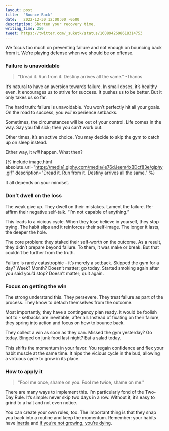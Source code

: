 ```yaml
---
layout: post
title:  "Bounce Back"
date:   2022-12-30 12:00:00 -0500
description: Shorten your recovery time.
writing_time: 250
tweet: https://twitter.com/_suketk/status/1608942698618314753
---
```


We focus too much on preventing failure and not enough on bouncing back from it. We’re playing defense when we should be on offense.

### Failure is unavoidable

> "Dread it. Run from it. Destiny arrives all the same." -Thanos

It’s natural to have an aversion towards failure. In small doses, it’s healthy even. It encourages us to strive for success. It pushes us to be better. But it only takes us so far.

The hard truth: failure is unavoidable. You won’t perfectly hit all your goals. On the road to success, you *will* experience setbacks.

Sometimes, the circumstances will be out of your control. Life comes in the way. Say you fall sick; then you can’t work out.

Other times, it’s an active choice. You may decide to skip the gym to catch up on sleep instead.

Either way, it *will* happen. What then?

{% include image.html absolute_url="https://media1.giphy.com/media/ie76dJeem4xBDcf83e/giphy.gif" description="Dread it. Run from it. Destiny arrives all the same." %}

It all depends on your mindset.

### Don’t dwell on the loss

The weak give up. They dwell on their mistakes. Lament the failure. Re-affirm their negative self-talk. “I’m not capable of anything.”

This leads to a vicious cycle. When they lose believe in yourself, they stop trying. The habit slips and it reinforces their self-image. The longer it lasts, the deeper the hole.

The core problem: they staked their self-worth on the outcome. As a result, they didn’t prepare beyond failure. To them, it was make or break. But that couldn’t be further from the truth.

Failure is rarely catastrophic - it’s merely a setback. Skipped the gym for a day? Week? Month? Doesn’t matter; go today. Started smoking again after you said you’d stop? Doesn’t matter; quit again.

### Focus on getting the win

The strong understand this. They persevere. They treat failure as part of the process. They know to detach themselves from the outcome.

Most importantly, they have a contingency plan ready. It would be foolish not to - setbacks are inevitable, after all. Instead of fixating on their failure, they spring into action and focus on how to bounce back.

They collect a win as soon as they can. Missed the gym yesterday? Go today. Binged on junk food last night? Eat a salad today.

This shifts the momentum in your favor. You regain confidence and flex your habit muscle at the same time. It nips the vicious cycle in the bud, allowing a virtuous cycle to grow in its place.

### How to apply it

> "Fool me once, shame on you. Fool me twice, shame on me."

There are many ways to implement this. I’m particularly fond of the Two-Day Rule. It’s simple: never skip two days in a row. Without it, it’s easy to grind to a halt and not even notice.

You can create your own rules, too. The important thing is that they snap you back into a routine and keep the momentum. Remember: your habits have [inertia]({{site.url}}/inertia) and [if you’re not growing, you’re dying]({{site.url}}/you're-either-growing-or-you're-dying).